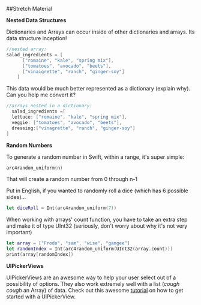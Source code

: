 ##Stretch Material

**Nested Data Structures** 

Dictionaries and Arrays can occur inside of other dictionaries and arrays. Its data structure inception!
 
```swift
//nested array:
salad_ingredients = [
      ["romaine", "kale", "spring mix"],
      ["tomatoes", "avocado", "beets"],
      ["vinaigrette", "ranch", "ginger-soy"]
    ]
```
This data would be much better represented as a dictionary (explain why). Can you help me convert it?
```swift
//arrays nested in a dictionary:
  salad_ingredients =[ 
  lettuce: ["romaine", "kale", "spring mix"],
  veggie: ["tomatoes", "avocado", "beets"],
  dressing:["vinagrette", "ranch", "ginger-soy"] 
]
```
**Random Numbers** 

To generate a random number in Swift, within a range, it's super simple:

```swift
arc4random_uniform(n)
```

That will create a random number from 0 through n-1

Put in English, if you wanted to randomly roll a dice (which has 6 possible sides)...

```swift
let diceRoll = Int(arc4random_uniform(7))
```

When working with arrays' count function, you have to take an extra step and make it of type UInt32 (seriously, don't worry about why it's not very important)

```swift
let array = ["Frodo", "sam", "wise", "gamgee"]
let randomIndex = Int(arc4random_uniform(UInt32(array.count)))
print(array[randomIndex])
```

**UIPickerViews**

UIPickerViews are an awesome way to help your user select out of a possibility of options. They also work extremely well with a list (*cough* *cough* an Array) of data. Check out this awesome [tutorial](http://sourcefreeze.com/ios-uipickerview-example-using-swift/) on how to get started with a UIPickerView.
